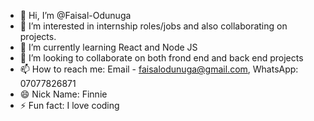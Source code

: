 - 👋 Hi, I’m @Faisal-Odunuga
- 👀 I’m interested in internship roles/jobs and also collaborating on projects.
- 🌱 I’m currently learning React and Node JS
- 💞️ I’m looking to collaborate on both frond end and back end projects
- 📫 How to reach me: Email - faisalodunuga@gmail.com, WhatsApp: 07077826871
- 😄 Nick Name: Finnie
- ⚡ Fun fact: I love coding

<!---
Faisal-Odunuga/Faisal-Odunuga is a ✨ special ✨ repository because its `README.md` (this file) appears on your GitHub profile.
You can click the Preview link to take a look at your changes.
--->
